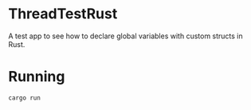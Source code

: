 # ThreadTestRust
A test app to see how to declare global variables with custom structs in Rust.

# Running
```
cargo run
```
